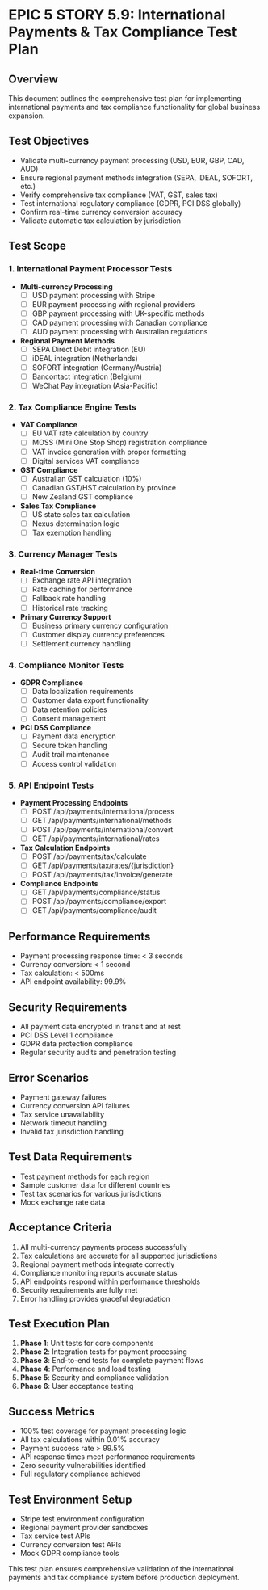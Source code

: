 # EPIC 5 STORY 5.9: International Payments & Tax Compliance Test Plan

## Overview
This document outlines the comprehensive test plan for implementing international payments and tax compliance functionality for global business expansion.

## Test Objectives
- Validate multi-currency payment processing (USD, EUR, GBP, CAD, AUD)
- Ensure regional payment methods integration (SEPA, iDEAL, SOFORT, etc.)
- Verify comprehensive tax compliance (VAT, GST, sales tax)
- Test international regulatory compliance (GDPR, PCI DSS globally)
- Confirm real-time currency conversion accuracy
- Validate automatic tax calculation by jurisdiction

## Test Scope

### 1. International Payment Processor Tests
- **Multi-currency Processing**
  - [ ] USD payment processing with Stripe
  - [ ] EUR payment processing with regional providers
  - [ ] GBP payment processing with UK-specific methods
  - [ ] CAD payment processing with Canadian compliance
  - [ ] AUD payment processing with Australian regulations

- **Regional Payment Methods**
  - [ ] SEPA Direct Debit integration (EU)
  - [ ] iDEAL integration (Netherlands)
  - [ ] SOFORT integration (Germany/Austria)
  - [ ] Bancontact integration (Belgium)
  - [ ] WeChat Pay integration (Asia-Pacific)

### 2. Tax Compliance Engine Tests
- **VAT Compliance**
  - [ ] EU VAT rate calculation by country
  - [ ] MOSS (Mini One Stop Shop) registration compliance
  - [ ] VAT invoice generation with proper formatting
  - [ ] Digital services VAT compliance

- **GST Compliance**
  - [ ] Australian GST calculation (10%)
  - [ ] Canadian GST/HST calculation by province
  - [ ] New Zealand GST compliance

- **Sales Tax Compliance**
  - [ ] US state sales tax calculation
  - [ ] Nexus determination logic
  - [ ] Tax exemption handling

### 3. Currency Manager Tests
- **Real-time Conversion**
  - [ ] Exchange rate API integration
  - [ ] Rate caching for performance
  - [ ] Fallback rate handling
  - [ ] Historical rate tracking

- **Primary Currency Support**
  - [ ] Business primary currency configuration
  - [ ] Customer display currency preferences
  - [ ] Settlement currency handling

### 4. Compliance Monitor Tests
- **GDPR Compliance**
  - [ ] Data localization requirements
  - [ ] Customer data export functionality
  - [ ] Data retention policies
  - [ ] Consent management

- **PCI DSS Compliance**
  - [ ] Payment data encryption
  - [ ] Secure token handling
  - [ ] Audit trail maintenance
  - [ ] Access control validation

### 5. API Endpoint Tests
- **Payment Processing Endpoints**
  - [ ] POST /api/payments/international/process
  - [ ] GET /api/payments/international/methods
  - [ ] POST /api/payments/international/convert
  - [ ] GET /api/payments/international/rates

- **Tax Calculation Endpoints**
  - [ ] POST /api/payments/tax/calculate
  - [ ] GET /api/payments/tax/rates/{jurisdiction}
  - [ ] POST /api/payments/tax/invoice/generate

- **Compliance Endpoints**
  - [ ] GET /api/payments/compliance/status
  - [ ] POST /api/payments/compliance/export
  - [ ] GET /api/payments/compliance/audit

## Performance Requirements
- Payment processing response time: < 3 seconds
- Currency conversion: < 1 second
- Tax calculation: < 500ms
- API endpoint availability: 99.9%

## Security Requirements
- All payment data encrypted in transit and at rest
- PCI DSS Level 1 compliance
- GDPR data protection compliance
- Regular security audits and penetration testing

## Error Scenarios
- Payment gateway failures
- Currency conversion API failures
- Tax service unavailability
- Network timeout handling
- Invalid tax jurisdiction handling

## Test Data Requirements
- Test payment methods for each region
- Sample customer data for different countries
- Test tax scenarios for various jurisdictions
- Mock exchange rate data

## Acceptance Criteria
1. All multi-currency payments process successfully
2. Tax calculations are accurate for all supported jurisdictions
3. Regional payment methods integrate correctly
4. Compliance monitoring reports accurate status
5. API endpoints respond within performance thresholds
6. Security requirements are fully met
7. Error handling provides graceful degradation

## Test Execution Plan
1. **Phase 1**: Unit tests for core components
2. **Phase 2**: Integration tests for payment processing
3. **Phase 3**: End-to-end tests for complete payment flows
4. **Phase 4**: Performance and load testing
5. **Phase 5**: Security and compliance validation
6. **Phase 6**: User acceptance testing

## Success Metrics
- 100% test coverage for payment processing logic
- All tax calculations within 0.01% accuracy
- Payment success rate > 99.5%
- API response times meet performance requirements
- Zero security vulnerabilities identified
- Full regulatory compliance achieved

## Test Environment Setup
- Stripe test environment configuration
- Regional payment provider sandboxes
- Tax service test APIs
- Currency conversion test APIs
- Mock GDPR compliance tools

This test plan ensures comprehensive validation of the international payments and tax compliance system before production deployment.